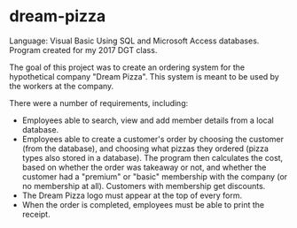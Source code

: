# dream-pizza

Language: Visual Basic
Using SQL and Microsoft Access databases. 
Program created for my 2017 DGT class. 

The goal of this project was to create an ordering system for the hypothetical company "Dream Pizza". 
This system is meant to be used by the workers at the company. 

There were a number of requirements, including: 
- Employees able to search, view and add member details from a local database.
- Employees able to create a customer's order by choosing the customer (from the database), and choosing what pizzas they ordered (pizza types also stored in a database). The program then calculates the cost, based on whether the order was takeaway or not, and whether the customer had a "premium" or "basic" membership with the company (or no membership at all). Customers with membership get discounts. 
- The Dream Pizza logo must appear at the top of every form. 
- When the order is completed, employees must be able to print the receipt. 
